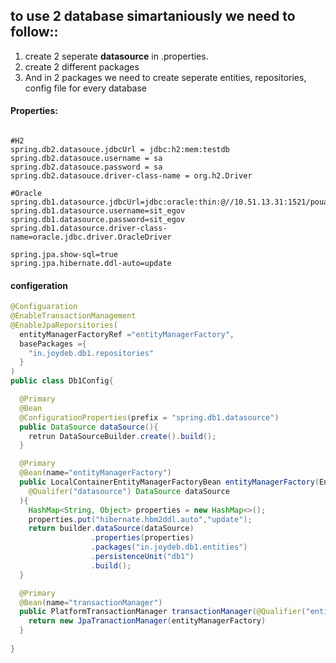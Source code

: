 ## to use 2 database simartaniously we need to follow::
1. create 2 seperate **datasource** in .properties.
2. create 2 different packages
3. And in 2 packages we need to create seperate entities, repositories, config file for every database

#### Properties:
```properties

#H2
spring.db2.datasouce.jdbcUrl = jdbc:h2:mem:testdb
spring.db2.datasouce.username = sa
spring.db2.datasouce.password = sa
spring.db2.datasouce.driver-class-name = org.h2.Driver

#Oracle
spring.db1.datasource.jdbcUrl=jdbc:oracle:thin:@//10.51.13.31:1521/pouatdb_pdb1.gsidcnpdbprvsn.gsidcspkvcn.oraclevcn.com
spring.db1.datasource.username=sit_egov
spring.db1.datasource.password=sit_egov
spring.db1.datasource.driver-class-name=oracle.jdbc.driver.OracleDriver

spring.jpa.show-sql=true
spring.jpa.hibernate.ddl-auto=update
```
#### configeration
```java
@Configuaration
@EnableTransactionManagement
@EnableJpaReporsitories(
  entityManagerFactoryRef ="entityManagerFactory",
  basePackages ={
    "in.joydeb.db1.repositories"
  }
)
public class Db1Config{

  @Primary
  @Bean
  @ConfigurationProperties(prefix = "spring.db1.datasource")
  public DataSource dataSource(){
    retrun DataSourceBuilder.create().build();
  }

  @Primary
  @Bean(name="entityManagerFactory")
  public LocalContainerEntityManagerFactoryBean entityManagerFactory(EntityManagerFactoryBuilder builder,
    @Qualifer("datasource") DataSource dataSource
  ){
    HashMap<String, Object> properties = new HashMap<>();
    properties.put("hibernate.hbm2ddl.auto","update");
    return builder.dataSource(dataSource)
                  .properties(properties)
                  .packages("in.joydeb.db1.entities")
                  .persistenceUnit("db1")
                  .build();
  }

  @Primary
  @Bean(name="transactionManager")
  public PlatformTransactionManager transactionManager(@Qualifier("entityManagerFactory") EntityManagerFactory entityManagerFactory){
    return new JpaTranactionManager(entityManagerFactory)
  }
  
}
```
